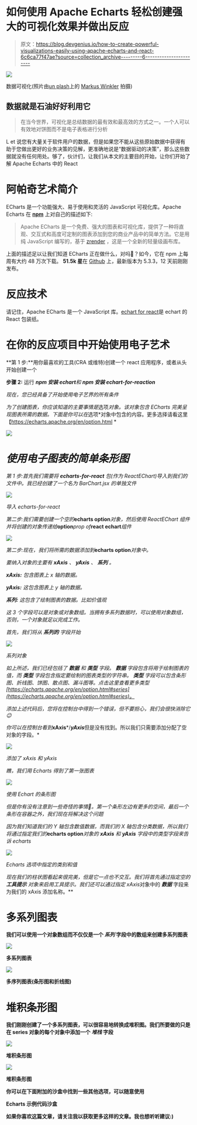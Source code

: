 # 如何使用 Apache Echarts 轻松创建强大的可视化效果并做出反应

> 原文：<https://blog.devgenius.io/how-to-create-powerful-visualizations-easily-using-apache-echarts-and-react-6c6ca77f47ae?source=collection_archive---------6----------------------->

![](img/f8c18b0e5f1350c4122f4beb1d4c6afd.png)

数据可视化(照片由[un plash](https://unsplash.com/s/photos/data-visualization?utm_source=unsplash&utm_medium=referral&utm_content=creditCopyText)上的 [Markus Winkler](https://unsplash.com/@markuswinkler?utm_source=unsplash&utm_medium=referral&utm_content=creditCopyText) 拍摄)

## 数据就是石油好好利用它

> 在当今世界，可视化是总结数据的最有效和最高效的方式之一。一个人可以有效地对饼图而不是电子表格进行分析

L et 说您有大量关于软件用户的数据，但是如果您不能从这些原始数据中获得有助于您做出更好的业务决策的见解，更准确地说是“数据驱动的决策”，那么这些数据就没有任何用处。够了，伙计们，让我们从本文的主要目的开始，让你们开始了解 Apache Echarts 中的 React

# 阿帕奇艺术简介

ECharts 是一个功能强大、易于使用和灵活的 JavaScript 可视化库。Apache Echarts 在 [**npm**](https://www.npmjs.com/package/echarts) 上对自己的描述如下:

> Apache ECharts 是一个免费、强大的图表和可视化库，提供了一种将直观、交互式和高度可定制的图表添加到您的商业产品中的简单方法。它是用纯 JavaScript 编写的，基于 [zrender](https://github.com/ecomfe/zrender) ，这是一个全新的轻量级画布库。

上面的描述足以让我们知道 ECharts 正在做什么，对吗🤔？如今，它在 npm 上每周有大约 48 万次下载。 **51.5k 星**在 [Github](https://github.com/apache/echarts) 上，最新版本为 5.3.3，12 天前刚刚发布。

# 反应技术

请记住，Apache ECharts 是一个 JavaScript 库。[echart for react](https://www.npmjs.com/package/echarts-for-react)是 echart 的 React 包装纸。

# 在你的反应项目中开始使用电子艺术

**第 1 步:**用你最喜欢的工具(CRA 或维特)创建一个 react 应用程序，或者从头开始创建一个

**步骤 2:** 运行 ***npm 安装 echart****和 ***npm 安装 echart-for-reaction****

*现在，您已经具备了开始使用电子艺界的所有条件*

*为了创建图表，你应该知道的主要事情是*选项*对象。该对象包含 ECharts 完美呈现图表所需的数据。下面是你可以在*选项*对象中包含的内容。更多选择请看这里【https://echarts.apache.org/en/option.html *

*![](img/647e5132ace80d439cd0eecbff421e31.png)*

# *使用电子图表的简单条形图*

*第 1 步:首先我们需要将 **echarts-for-react** 包(作为 ReactEChart)导入到我们的文件中。我已经创建了一个名为 *BarChart.jsx* 的单独文件*

*![](img/459076855c6f77ed86608f3d8ce988f0.png)*

*导入 echarts-for-react*

*第二步:我们需要创建一个空的***echarts option***对象，然后使用 ReactEChart 组件并将创建的对象传递给***option***prop of***react echart***组件*

*![](img/df45cd2cba3d5c8f18ca2f313a8fa880.png)*

*第二步:现在，我们将所需的数据添加到***echarts option***对象中。*

*要纳入对象的主要有 ***xAxis*** 、 ***yAxis*** 、 ***系列*** 。*

****xAxis:*** 包含图表上 x 轴的数据。*

****yAxis:*** 这包含图表上 y 轴的数据。*

****系列:*** 这包含了绘制图表的数据。比如价值观*

*这 3 个字段可以是对象或对象数组。当拥有多系列数据时，可以使用对象数组，否则，一个对象就足以完成工作。*

*首先，我们将从 ***系列的*** 字段开始*

*![](img/4fcf2ec65791930916d322286e6bc94d.png)*

*系列对象*

*如上所述，我们已经包括了 ***数据*** 和 ***类型*** 字段。 ***数据*** 字段包含将用于绘制图表的值，而 ***类型*** 字段包含指定要绘制的图表类型的字符串。 ***类型*** 字段可以包含条形图、折线图、饼图、散点图、漏斗图等。点击这里查看更多类型[https://echarts.apache.org/en/option.html#series](https://echarts.apache.org/en/option.html#series)。*

*添加上述代码后，您将在控制台中得到一个错误，但不要担心，我们会很快消除它😉*

*你可以在控制台看到***xAxis***/***yAxis***但是没有找到。所以我们只需要添加分配了空对象的字段。*

*![](img/e8b3d85e206f83b25f58f28fbb34aaf9.png)*

*添加了 xAxis 和 yAxis*

*瞧，我们用 Echarts 得到了第一张图表*

*![](img/e5d82009e2707857e5961b055180ac20.png)*

*使用 Echart 的条形图*

*但是你有没有注意到一些奇怪的事情🤔。第一个条形左边有更多的空间，最后一个条形在容器之外，我们现在将解决这个问题*

*因为我们知道我们的 Y 轴包含数值数据，而我们的 X 轴包含分类数据，所以我们将通过指定我们的***echarts option***对象的 ***xAxis*** 和 ***yAxis*** 字段中的类型字段来告诉 echarts*

*![](img/348d451616daa5dde24ff18a167cb4b5.png)*

*Echarts 选项中指定的类别和值*

*现在我们的柱状图看起来很完美，但是它一点也不交互。我们将首先通过指定空的 ***工具提示*** 对象来启用工具提示。我们还可以通过指定 xAxis*对象中的 ***数据*** 字段来为我们的 xAxis 添加名称。**

# **多系列图表**

**我们可以使用一个对象数组而不仅仅是一个 ***系列*** 字段中的数组来创建多系列图表**

**![](img/2a983df554594b7c07bbe316c586100d.png)**

**多系列图表**

**![](img/6b4a3b5ec03143b0925c23992a1a8671.png)**

**多序列图表(条形图和折线图)**

# **堆积条形图**

**我们刚刚创建了一个多系列图表，可以很容易地转换成堆积图。我们所要做的只是在 series 对象的每个对象中添加一个 ***堆栈*** 字段**

**![](img/1e28f52eab75d1d44a785aecc1526aa4.png)**

**堆积条形图**

**![](img/6f008842a42e3c7d72789316610da328.png)**

**堆积条形图**

**你可以在下面附加的沙盒中找到一些其他选项，可以随意使用**

**Echarts 示例代码沙盒**

**如果你喜欢这篇文章，请关注我以获取更多这样的文章。我也想听听建议:)**